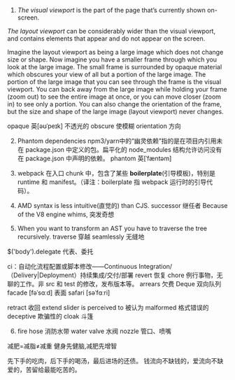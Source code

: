 1. *The visual viewport* is the part of the page that’s currently shown on-screen.

*The layout viewport* can be considerably wider than the visual viewport, and contains elements that appear and do not appear on the screen.

Imagine the layout viewport as being a large image which does not change size or shape. Now imagine you have a smaller frame through which you look at the large image. The small frame is surrounded by opaque material which obscures your view of all but a portion of the large image. The portion of the large image that you can see through the frame is the visual viewport. You can back away from the large image while holding your frame (zoom out) to see the entire image at once, or you can move closer (zoom in) to see only a portion. You can also change the orientation of the frame, but the size and shape of the large image (layout viewport) never changes.

opaque 英[əʊˈpeɪk] 不透光的
obscure 使模糊
orientation 方向

2. Phantom dependencies  npm3/yarn中的“幽灵依赖”指的是在项目内引用未在 package.json 中定义的包。扁平化的 node_modules 结构允许访问没有在 package.json 中声明的依赖。
phantom	英[ˈfæntəm]

3. webpack 在入口 chunk 中，包含了某些 **boilerplate**(引导模板)，特别是 runtime 和 manifest。（译注：boilerplate 指 webpack 运行时的引导代码）。

4. AMD syntax is less intuitive(直觉的) than CJS.
successor 继任者
Because of the V8 engine whims,  突发奇想

5. When you want to transform an AST you have to traverse the tree recursively.
traverse 穿越
seamlessly 无缝地

$('body').delegate 代表、委托

ci：自动化流程配置或脚本修改——Continuous Integration/（Delivery|Deployment）持续集成/交付/部署
revert 恢复
chore 例行事物，无聊的工作。非 src 和 test 的修改，发布版本等。
arrears 欠费
Deque 双向队列
facade  [fəˈsɑːd] 表面
safari [səˈfɑːri] 

retract 收回  extend slider
is perceived to   被认为
malformed 格式错误的
deceptive 欺骗性的
cloak 斗篷

6. fire hose 消防水带
water valve 水阀
nozzle 管口、喷嘴

减肥=减脂≠减重
健身先健脑,减肥先增智

先下手的吃肉，后下手的喝汤，最后进场的还债。
钱流向不缺钱的，爱流向不缺爱的，苦留给最能吃苦的。
